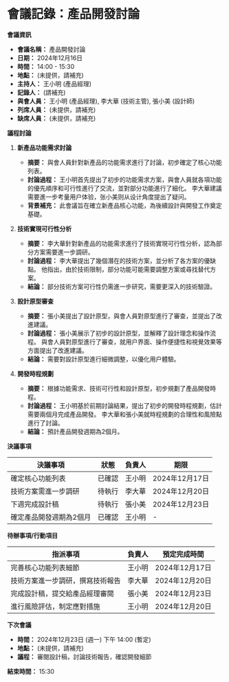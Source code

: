 # 會議記錄：產品開發討論

**會議資訊**

*   **會議名稱：** 產品開發討論
*   **日期：** 2024年12月16日
*   **時間：** 14:00 - 15:30
*   **地點：** (未提供，請補充)
*   **主持人：** 王小明 (產品經理)
*   **記錄人：** (請補充)
*   **與會人員：** 王小明 (產品經理), 李大華 (技術主管), 張小美 (設計師)
*   **列席人員：** (未提供，請補充)
*   **缺席人員：** (未提供，請補充)

**議程討論**

1.  **新產品功能需求討論**
    *   **摘要：** 與會人員針對新產品的功能需求進行了討論，初步確定了核心功能列表。
    *   **討論過程：** 王小明首先提出了初步的功能需求方案，與會人員就各項功能的優先順序和可行性進行了交流，並對部分功能進行了細化。 李大華建議需要進一步考量用户体验，张小美则从设计角度提出了疑问。
    *   **背景補充：** 此會議旨在確立新產品核心功能，為後續設計與開發工作奠定基礎。

2.  **技術實現可行性分析**
    *   **摘要：** 李大華針對新產品的功能需求進行了技術實現可行性分析，認為部分方案需要進一步調研。
    *   **討論過程：** 李大華提出了幾個潛在的技術方案，並分析了各方案的優缺點。 他指出，由於技術限制，部分功能可能需要調整方案或尋找替代方案。
    *   **結論：** 部分技術方案可行性仍需進一步研究，需要更深入的技術驗證。

3.  **設計原型審查**
    *   **摘要：** 張小美提出了設計原型，與會人員對原型進行了審查，並提出了改進建議。
    *   **討論過程：** 張小美展示了初步的設計原型，並解釋了設計理念和操作流程。 與會人員對原型進行了審查，就用户界面、操作便捷性和視覺效果等方面提出了改進建議。
    *   **結論：** 需要對設計原型進行細微調整，以優化用户體驗。

4.  **開發時程規劃**
    *   **摘要：** 根據功能需求、技術可行性和設計原型，初步規劃了產品開發時程。
    *   **討論過程：** 王小明基於前期討論結果，提出了初步的開發時程規劃，估計需要兩個月完成產品開發。 李大華和張小美就時程規劃的合理性和風險點進行了討論。
    *   **結論：** 預計產品開發週期為2個月。

**決議事項**

| 決議事項 | 狀態 | 負責人 | 期限 |
|---|---|---|---|
| 確定核心功能列表 | 已確認 | 王小明 | 2024年12月17日 |
| 技術方案需進一步調研 | 待執行 | 李大華 | 2024年12月20日 |
| 下週完成設計稿 | 待執行 | 張小美 | 2024年12月23日 |
| 確定產品開發週期為2個月 | 已確認 | 王小明 | - |

**待辦事項/行動項目**

| 指派事項 | 負責人 | 預定完成時間 |
|---|---|---|
| 完善核心功能列表細節 | 王小明 | 2024年12月17日 |
| 技術方案進一步調研，撰寫技術報告 | 李大華 | 2024年12月20日 |
| 完成設計稿，提交給產品經理審閱 | 張小美 | 2024年12月23日 |
| 進行風險評估，制定應對措施 | 王小明 | 2024年12月20日 |

**下次會議**

*   **時間：** 2024年12月23日 (週一) 下午 14:00 (暫定)
*   **地點：** (未提供，請補充)
*   **議程：** 審閱設計稿，討論技術報告，確認開發細節

**結束時間：** 15:30